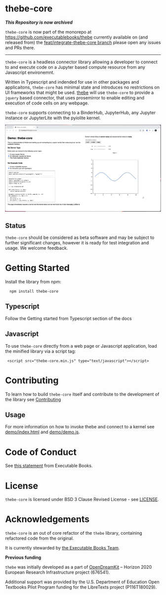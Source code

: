 # thebe-core

***This Repository is now archived***

`thebe-core` is now part of the monorepo at https://github.com/executablebooks/thebe currently available on (and released from) the [feat/integrate-thebe-core branch](https://github.com/executablebooks/thebe/tree/feat/integrate-thebe-core) please open any issues and PRs there.

---

`thebe-core` is a headless connector library allowing a developer to connect to and execute code on a Jupyter based compute resource from any Javascript environemnt.

Written in Typescript and indended for use in other packages and applicaitons, `thebe-core` has minimal state and introduces no restrictions on UI frameworks that might be used. [thebe](https://github.com/executablebooks/thebe) will use `thebe-core` to provide a `jquery` based connector, that uses prosemirror to enable editing and execution of code cells on any webpage.

`thebe-core` supports connecting to a BinderHub, JupyterHub, any Jupyter instance or JupyterLite with the pyiolite kernel.

![thebe-core with ipywidgets](thebe-lite-widgets.gif)

## Status

`thebe-core` should be considered as beta software and may be subject to further significant changes, however it is ready for test integration and usage. We welcome feedback.

# Getting Started

Install the library from npm:

```
  npm install thebe-core
```

## Typescript

Follow the Getting started from Typescript section of the docs

## Javascript

To use `thebe-core` directly from a web page or Javascript application, load the minified library via a script tag:

```
 <script src="thebe-core.min.js" type="text/javascript"></script>
```

# Contributing

To learn how to build `thebe-core` itself and contribute to the development of the library see [Contributing](contributing.md)

## Usage

For more information on how to invoke thebe and connect to a kernel see [demo/index.html](./demo/index.html) and [demo/demo.js](./demo/demo.js).

# Code of Conduct

See [this statement](https://github.com/executablebooks/meta/tree/master/docs/code-of-conduct.md) from Executable Books.

# License

`thebe-core` is licensed under BSD 3 Clause Revised License - see [LICENSE](./LICENSE).

# Acknowledgements

`thebe-core` is an out of core refactor of the `thebe` library, containing refactored code from the original.

It is currently stewarded by [the Executable Books Team](https://executablebooks.org/en/latest/team.html).

**Previous funding**

`thebe` was initially developed as a part of [OpenDreamKit](https://opendreamkit.org/) – Horizon 2020 European Research Infrastructure project (676541).

Additional support was provided by the U.S. Department of Education Open Textbooks Pilot Program funding for the LibreTexts project (P116T180029).
